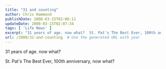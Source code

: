 ```yaml
---
title: "31 and counting"
author: Chris Hammond
publishDate: 2008-03-15T02:06:11
updateDate: 2008-03-15T02:07:34
tags: [ 'Life News' ]
excerpt: "31 years of age. now what?  St. Pat's The Best Ever, 100th anniversary, now what? "
url: /2008/31-and-counting  # Use the generated URL with year
---
```

<p>31 years of age. now what?</p> <p>St. Pat's The Best Ever, 100th anniversary, now what?</p>
